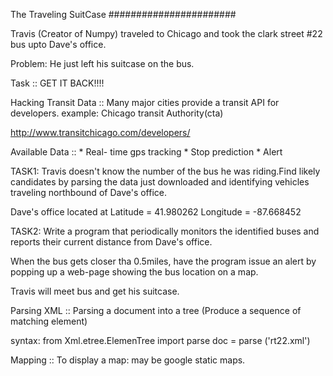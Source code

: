 The Traveling SuitCase
#######################

Travis (Creator of Numpy) traveled to Chicago and took the clark street #22 bus upto Dave's office.

Problem: He just left his suitcase on the bus.

Task :: GET IT BACK!!!!

Hacking Transit Data :: Many major cities provide a transit API for developers.
example: Chicago transit Authority(cta)

http://www.transitchicago.com/developers/

Available Data :: * Real- time gps tracking
                  * Stop prediction
                  * Alert

TASK1: Travis doesn't know the number of the bus he was riding.Find likely candidates by parsing the data just downloaded and identifying vehicles traveling northbound of Dave's office.

Dave's office located at 
                 Latitude = 41.980262
                 Longitude = -87.668452  

TASK2: Write a program that periodically monitors the identified buses and reports their current distance from Dave's office.

When the bus gets closer tha 0.5miles, have the program issue an alert by popping up a web-page showing the bus location on a map.

Travis will meet bus and get his suitcase.

Parsing XML :: Parsing a document into a tree (Produce a sequence of matching element)  

syntax: from Xml.etree.ElemenTree import parse
doc = parse ('rt22.xml')

Mapping :: To display a map: may be google static maps.
